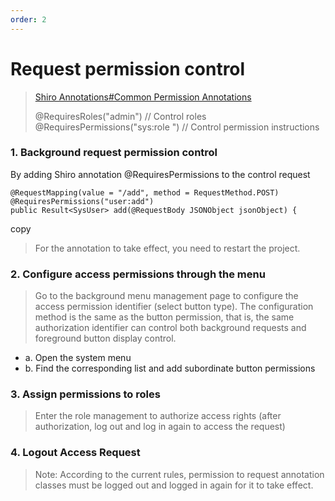 ```yaml
---
order: 2
---
```


# Request permission control

> [Shiro Annotations#Common Permission Annotations](https://www.cnblogs.com/weibanggang/p/10396100.html)
>
> @RequiresRoles("admin") // Control roles  
> @RequiresPermissions("sys:role ") // Control permission instructions

### 1\. Background request permission control

By adding Shiro annotation @RequiresPermissions to the control request

```
@RequestMapping(value = "/add", method = RequestMethod.POST)
@RequiresPermissions("user:add")
public Result<SysUser> add(@RequestBody JSONObject jsonObject) {
```

copy

> For the annotation to take effect, you need to restart the project.

### 2\. Configure access permissions through the menu

> Go to the background menu management page to configure the access permission identifier (select button type). The configuration method is the same as the button permission, that is, the same authorization identifier can control both background requests and foreground button display control.

- a. Open the system menu
- b. Find the corresponding list and add subordinate button permissions

### 3\. Assign permissions to roles

> Enter the role management to authorize access rights (after authorization, log out and log in again to access the request)

### 4\. Logout Access Request

> Note: According to the current rules, permission to request annotation classes must be logged out and logged in again for it to take effect.
